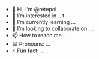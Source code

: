 - 👋 Hi, I’m @retepol
- 👀 I’m interested in ...t
- 🌱 I’m currently learning ...
- 💞️ I’m looking to collaborate on ...
- 📫 How to reach me ...
- 😄 Pronouns: ...
- ⚡ Fun fact: ...

<!---
retepol/retepol is a ✨ special ✨ repository because its `README.md` (this file) appears on your GitHub profile.
You can click the Preview link to take a look at your changes.
--->

